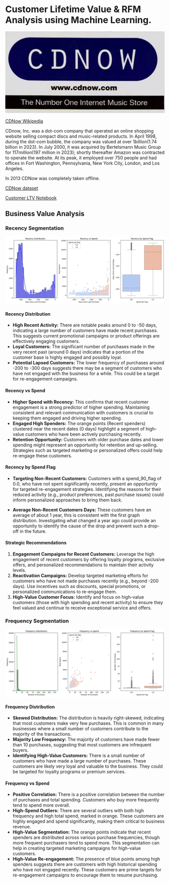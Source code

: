 # Customer Lifetime Value & RFM Analysis using Machine Learning.

![cdnow logo](images/cdnow-logo.jpg)

[CDNow Wikipedia](https://en.wikipedia.org/wiki/CDNow)

CDnow, Inc. was a dot-com company that operated an online shopping website selling compact discs and music-related products. In April 1998, during the dot-com bubble, the company was valued at over $1 billion ($1.74 billion in 2023). In July 2000, it was acquired by Bertelsmann Music Group for $117 million ($197 million in 2023); shortly thereafter Amazon was contracted to operate the website. At its peak, it employed over 750 people and had offices in Fort Washington, Pennsylvania, New York City, London, and Los Angeles.

In 2013 CDNow was completely taken offline.

[CDNow dataset](https://www.kaggle.com/datasets/woody123/cdnow-dataset)

[Customer LTV Notebook](src/notebooks/customer_ltv.ipynb)

## Business Value Analysis

### Recency Segmentation

![Recency Segmentation Graph](images/recency_segmentation.png)

#### Recency Distribution

* **High Recent Activity:** There are notable peaks around 0 to -50 days, indicating a large number of customers have made recent purchases. This suggests current promotional campaigns or product offerings are effectively engaging customers.
* **Loyal Customers:** The significant number of purchases made in the very recent past (around 0 days) indicates that a portion of the customer base is highly engaged and possibly loyal.
* **Potential Lapsed Customers:** The lower frequency of purchases around -200 to -300 days suggests there may be a segment of customers who have not engaged with the business for a while. This could be a target for re-engagement campaigns.

#### Recency vs Spend

* **Higher Spend with Recency:** This confirms that recent customer engagement is a strong predictor of higher spending. Maintaining consistent and relevant communication with customers is crucial to keeping them engaged and driving higher spending.
* **Engaged High Spenders:** The orange points (Recent spenders) clustered near the recent dates (0 days) highlight a segment of high-value customers who have been actively purchasing recently.
* **Retention Opportunity:** Customers with older purchase dates and lower spending might represent an opportunity for retention and up-selling. Strategies such as targeted marketing or personalized offers could help re-engage these customers.

#### Recency by Spend Flag

* **Targeting Non-Recent Customers:** Customers with a spend_90_flag of 0.0, who have not spent significantly recently, present an opportunity for targeted re-engagement strategies. Identifying the reasons for their reduced activity (e.g., product preferences, past purchase issues) could inform personalized approaches to bring them back.

* **Average Non-Recent Customers Days:** These customers have an average of about 1 year, this is consistent with the first graph distribution. Investigating what changed a year ago could provide an opportunity to identify the cause of the drop and prevent such a drop-off in the future.

#### Strategic Recommendations

1. **Engagement Campaigns for Recent Customers:** Leverage the high engagement of recent customers by offering loyalty programs, exclusive offers, and personalized recommendations to maintain their activity levels.
1. **Reactivation Campaigns:** Develop targeted marketing efforts for customers who have not made purchases recently (e.g., beyond -200 days). Use incentives such as discounts, special promotions, or personalized communications to re-engage them.
1. **High-Value Customer Focus:** Identify and focus on high-value customers (those with high spending and recent activity) to ensure they feel valued and continue to receive exceptional service and offers.

### Frequency Segmentation

![Frequency Segmentation Graph](images/frequency_segmentation.png)

#### Frequency Distribution

* **Skewed Distribution:** The distribution is heavily right-skewed, indicating that most customers make very few purchases. This is common in many businesses where a small number of customers contribute to the majority of the transactions.
* **Majority Low Frequency:** The majority of customers have made fewer than 10 purchases, suggesting that most customers are infrequent buyers.
* **Identifying High-Value Customers:** There is a small number of customers who have made a large number of purchases. These customers are likely very loyal and valuable to the business. They could be targeted for loyalty programs or premium services.

#### Frequency vs Spend

* **Positive Correlation:** There is a positive correlation between the number of purchases and total spending. Customers who buy more frequently tend to spend more overall.
* **High-Spend Outliers:** There are several outliers with both high frequency and high total spend, marked in orange. These customers are highly engaged and spend significantly, making them critical to business revenue.
* **High-Value Segmentation:** The orange points indicate that recent spenders are distributed across various purchase frequencies, though more frequent purchasers tend to spend more. This segmentation can help in creating targeted marketing campaigns for high-value customers.
* **High-Value Re-engagement:** The presence of blue points among high spenders suggests there are customers with high historical spending who have not engaged recently. These customers are prime targets for re-engagement campaigns to encourage them to resume purchasing.
